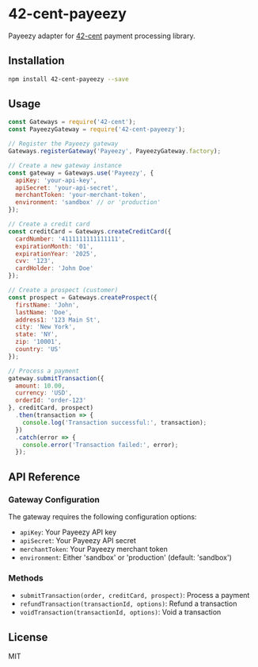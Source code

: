 # 42-cent-payeezy

Payeezy adapter for [42-cent](https://github.com/continuous-software/42-cent) payment processing library.

## Installation

```bash
npm install 42-cent-payeezy --save
```

## Usage

```javascript
const Gateways = require('42-cent');
const PayeezyGateway = require('42-cent-payeezy');

// Register the Payeezy gateway
Gateways.registerGateway('Payeezy', PayeezyGateway.factory);

// Create a new gateway instance
const gateway = Gateways.use('Payeezy', {
  apiKey: 'your-api-key',
  apiSecret: 'your-api-secret',
  merchantToken: 'your-merchant-token',
  environment: 'sandbox' // or 'production'
});

// Create a credit card
const creditCard = Gateways.createCreditCard({
  cardNumber: '4111111111111111',
  expirationMonth: '01',
  expirationYear: '2025',
  cvv: '123',
  cardHolder: 'John Doe'
});

// Create a prospect (customer)
const prospect = Gateways.createProspect({
  firstName: 'John',
  lastName: 'Doe',
  address1: '123 Main St',
  city: 'New York',
  state: 'NY',
  zip: '10001',
  country: 'US'
});

// Process a payment
gateway.submitTransaction({
  amount: 10.00,
  currency: 'USD',
  orderId: 'order-123'
}, creditCard, prospect)
  .then(transaction => {
    console.log('Transaction successful:', transaction);
  })
  .catch(error => {
    console.error('Transaction failed:', error);
  });
```

## API Reference

### Gateway Configuration

The gateway requires the following configuration options:

- `apiKey`: Your Payeezy API key
- `apiSecret`: Your Payeezy API secret
- `merchantToken`: Your Payeezy merchant token
- `environment`: Either 'sandbox' or 'production' (default: 'sandbox')

### Methods

- `submitTransaction(order, creditCard, prospect)`: Process a payment
- `refundTransaction(transactionId, options)`: Refund a transaction
- `voidTransaction(transactionId, options)`: Void a transaction

## License

MIT
